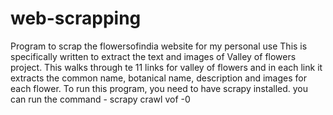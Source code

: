 # web-scrapping
Program to scrap the flowersofindia website for my personal use
This is specifically written to extract the text and images of Valley of flowers project.
This walks through te 11 links for valley of flowers and in each link it extracts the common name, 
botanical name, description and images for each flower.
To run this program, you need to have scrapy installed.
you can run the command -
scrapy crawl vof -0 <any name.csv>
